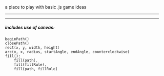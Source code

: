 
a place to play with basic .js game ideas



________________________________________________________________
________________________________________________________________


##### includes use of canvas:
    beginPath() 
    closePath() 
    rect(x, y, width, height) 
    arc(x, x, radius, startAngle, endAngle, counterclockwise) 
    fill():  
        fill(path), 
        fill(fillRule), 
        fill(path, fillRule) 
    



    